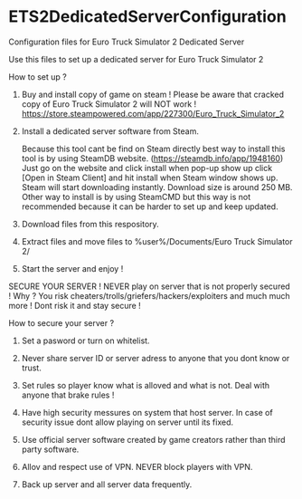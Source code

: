 # ETS2DedicatedServerConfiguration
Configuration files for Euro Truck Simulator 2 Dedicated Server

Use this files to set up a dedicated server for Euro Truck Simulator 2

How to set up ?

 1. Buy and install copy of game on steam ! Please be aware that cracked copy of Euro Truck Simulator 2 will NOT work ! https://store.steampowered.com/app/227300/Euro_Truck_Simulator_2


 2. Install a dedicated server software from Steam. 

    Because this tool cant be find on Steam directly best way to install this tool is by using SteamDB website. (https://steamdb.info/app/1948160) Just go on the website and click install when pop-up show up click [Open in Steam Client] and hit install when Steam window shows up. Steam will start downloading instantly. Download size is around 250 MB. Other way to install is by using SteamCMD but this way is not recommended because it can be harder to set up and keep updated.


3. Download files from this respository.

4. Extract files and move files to %user%/Documents/Euro Truck Simulator 2/

5. Start the server and enjoy !

SECURE YOUR SERVER ! NEVER play on server that is not properly secured ! Why ? You risk cheaters/trolls/griefers/hackers/exploiters and much much more ! Dont risk it and stay secure !

How to secure your server ?

1. Set a pasword or turn on whitelist.

2. Never share server ID or server adress to anyone that you dont know or trust.

3. Set rules so player know what is alloved and what is not. Deal with anyone that brake rules !

4. Have high security messures on system that host server. In case of security issue dont allow playing on server until its fixed.

5. Use official server software created by game creators rather than third party software.

7. Allov and respect use of VPN. NEVER block players with VPN.

8. Back up server and all server data frequently.
